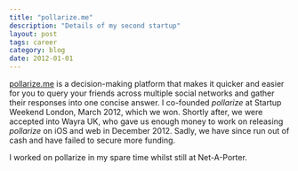 ```yaml
---
title: "pollarize.me"
description: "Details of my second startup"
layout: post
tags: career
category: blog
date: 2012-01-01
---
```


[pollarize.me](http://app.pollarize.me) is a decision-making platform that makes it quicker and easier for you to query your friends across multiple social networks and gather their responses into one concise answer. I co-founded *pollarize* at Startup Weekend London, March 2012, which we won. Shortly after, we were accepted into Wayra UK, who gave us enough money to work on releasing *pollarize* on iOS and web in December 2012. Sadly, we have since run out of cash and have failed to secure more funding.

I worked on pollarize in my spare time whilst still at Net-A-Porter.

